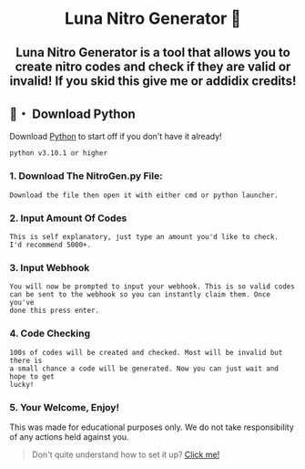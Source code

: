 <h1 align="center">
  Luna Nitro Generator 🚀
</h1>

<h2 align="center">
  Luna Nitro Generator is a tool that allows you to create nitro codes and check if they are valid or invalid!
  If you skid this give me or addidix credits!
</h2>




## 🐍・ Download Python

Download [Python](https://www.python.org/downloads/) to start off if you don't have it already!
```sh-session
python v3.10.1 or higher
```

### 1. Download The NitroGen.py File:
```
Download the file then open it with either cmd or python launcher.
```

### 2. Input Amount Of Codes
```
This is self explanatory, just type an amount you'd like to check.
I'd recommend 5000+.
```
### 3. Input Webhook
```
You will now be prompted to input your webhook. This is so valid codes
can be sent to the webhook so you can instantly claim them. Once you've 
done this press enter.
```
### 4. Code Checking
```
100s of codes will be created and checked. Most will be invalid but there is 
a small chance a code will be generated. Now you can just wait and hope to get
lucky!
```
### 5. Your Welcome, Enjoy!
This was made for educational purposes only. We do not take responsibility of any actions
held against you.


> Don't quite understand how to set it up? [Click me!](https://discord.gg/luna22)
